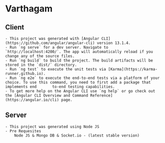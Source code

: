# Varthagam

## Client
    - This project was generated with [Angular CLI](https://github.com/angular/angular-cli) version 13.1.4.
    - Run `ng serve` for a dev server. Navigate to `http://localhost:4200/`. The app will automatically reload if you change any of the source files.
    - Run `ng build` to build the project. The build artifacts will be stored in the `dist/` directory.
    - Run `ng test` to execute the unit tests via [Karma](https://karma-runner.github.io).
    - Run `ng e2e` to execute the end-to-end tests via a platform of your choice. To use this command, you need to first add a package that implements end       to-end testing capabilities.
    - To get more help on the Angular CLI use `ng help` or go check out the [Angular CLI Overview and Command Reference](https://angular.io/cli) page.

## Server
    - This project was generated using Node JS
    - Pre Requesites 
        Node JS & Mongo DB & Socket.io - (latest stable version)

